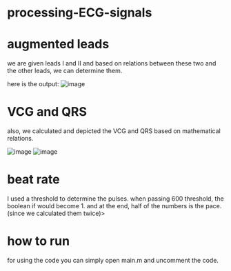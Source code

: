 # processing-ECG-signals

# augmented leads

we are given leads I and II  and based on relations between these two and the other leads, we can determine them.

here is the output:
![image](https://user-images.githubusercontent.com/70627266/134860714-2901e33e-2f6c-4046-aa73-278c17bd114d.png)

# VCG and QRS

also, we calculated and depicted the VCG and QRS based on mathematical relations.


![image](https://user-images.githubusercontent.com/70627266/134860735-c5b75636-b47a-4280-9380-52af91cdd1a0.png)
![image](https://user-images.githubusercontent.com/70627266/134860767-5c7e60ea-0c71-46c1-ba84-f364a3f43464.png)


# beat rate

I used a threshold to determine the pulses. when passing 600 threshold, the boolean if would become 1. and at the end, half of the numbers is the pace.(since we calculated them twice)>



# how to run

for using the code you can simply open main.m and uncomment the code.
